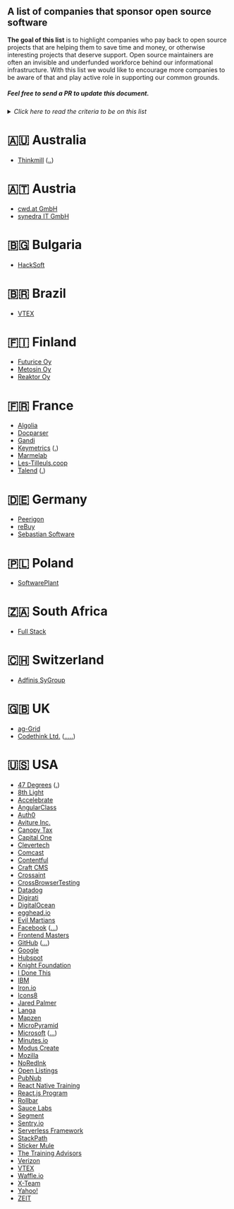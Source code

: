 ## A list of companies that sponsor open source software

**The goal of this list** is to highlight companies who pay back to open source projects that are helping them to save time and money, or otherwise interesting projects that deserve support. Open source maintainers are often an invisible and underfunded workforce behind our informational infrastructure. With this list we would like to encourage more companies to be aware of that and play active role in supporting our common grounds.

##### Feel free to send a PR to update this document.

<details>
<summary><em>Click here to read the criteria to be on this list</em></summary>
  <h3>Definitions</h3>
  <ul>
    <li>COMPANY: a legal entity made to generate profit.</li>
    <li>OPEN SOURCE PROJECT: any project under one of the licenses that comply with the open source definition as listed (and defined) on https://opensource.org/licenses</li>
    <li>THIRD-PARTY OPEN SOURCE PROJECT: an OPEN SOURCE PROJECT licensed under a different name to the COMPANY in question.</li>
    <li>SUPPORT (verb): to donate money to maintainers of an OPEN SOURCE PROJECT, or to allocate time for employees to contribute to OPEN SOURCE PROJECTS.</li>
  </ul>
  <h3>Criteria for inclusion</h3>
  <p>In order for an entry to be accepted into this list, the following criteria must be met</p>
  <ul>
    <li>Each entry is a COMPANY which systematically SUPPORTS some THIRD-PARTY OPEN SOURCE PROJECTS.</li>
    <li>Each entry should list the: (1) COMPANY name, (2) link(s) to blog post or page proving the support.</li>
  </ul>
</details> 

# 🇦🇺 Australia

- [Thinkmill](https://thinkmill.com.au/) ([.](https://github.com/styled-components/styled-components)[.](http://keystonejs.com/))

# 🇦🇹 Austria

- [cwd.at GmbH](https://cwd.at/)
- [synedra IT GmbH](https://opencollective.com/jfellner)

# 🇧🇬 Bulgaria

- [HackSoft](https://hacksoft.io/blog/on-supporting-open-source-the-first-steps/)

# 🇧🇷 Brazil

- [VTEX](https://opencollective.com/vtex)

# 🇫🇮 Finland

- [Futurice Oy](https://spiceprogram.org/)
- [Metosin Oy](http://www.metosin.fi/en/metosin/)
- [Reaktor Oy](http://bluebirdjs.com/docs/getting-started.html)

# 🇫🇷 France

- [Algolia](https://opencollective.com/algolia)
- [Docparser](https://opencollective.com/docparser)
- [Gandi](https://www.gandi.net/supports)
- [Keymetrics](https://keymetrics.io/) ([.](http://pm2.keymetrics.io/))
- [Marmelab](https://marmelab.com/blog/)
- [Les-Tilleuls.coop](https://les-tilleuls.coop/fr/blog)
- [Talend](https://www.talend.com/) ([.](http://coders.talend.com))

# 🇩🇪 Germany

- [Peerigon](https://opencollective.com/peerigon)
- [reBuy](https://opencollective.com/rebuy)
- [Sebastian Software](https://opencollective.com/sebastiansoft)

# 🇵🇱 Poland

- [SoftwarePlant](https://opencollective.com/softwareplant)

# 🇿🇦 South Africa

- [Full Stack](https://opencollective.com/fullstack)

# 🇨🇭 Switzerland

- [Adfinis SyGroup](https://www.adfinis-sygroup.ch/en/about/engagement.html)

# 🇬🇧 UK

- [ag-Grid](https://opencollective.com/ag-grid)
- [Codethink Ltd.](https://www.codethink.co.uk/) ([.](https://www.openhub.net/orgs/codethink)[.](https://www.genivi.org/genivi-members)[.](https://www.linuxfoundation.org/members/corporate)[.](http://stackalytics.com/?release=all&company=codethink&metric=commits)[.](http://baserock.org/))

# 🇺🇸 USA

- [47 Degrees](https://47deg.github.io) ([.](https://www.47deg.com/blog/ensime-sponsorship/))
- [8th Light](https://opencollective.com/8thlight)
- [Accelebrate](https://opencollective.com/accelebrate)
- [AngularClass](https://opencollective.com/angularclass)
- [Auth0](https://opencollective.com/auth0)
- [Aviture Inc.](https://opencollective.com/contact4)
- [Canopy Tax](https://canopytax.github.io/post/systemjs-sponsorship/)
- [Capital One](https://opencollective.com/capitalone)
- [Clevertech](https://opencollective.com/michellemcfarland)
- [Comcast](http://innovationfund.comcast.com/)
- [Contentful](https://opencollective.com/contentful)
- [Craft CMS](https://opencollective.com/craftcms)
- [Crossaint](https://opencollective.com/croissant)
- [CrossBrowserTesting](https://opencollective.com/crossbrowsertesting)
- [Datadog](https://opencollective.com/datadog)
- [Digirati](https://opencollective.com/johnbaker)
- [DigitalOcean](https://opencollective.com/digitalocean)
- [egghead.io](https://opencollective.com/joelhooks)
- [Evil Martians](https://evilmartians.com/#oss)
- [Facebook](https://code.facebook.com/projects/) ([.](https://www.linuxfoundation.org/members/corporate)[.](http://www.apache.org/foundation/thanks.html)[.](http://www.opencompute.org/about/membership-organizational-directory/))
- [Frontend Masters](https://opencollective.com/frontendmasters)
- [GitHub](https://fosster.herokuapp.com/) ([.](https://www.linuxfoundation.org/members/corporate)[.](https://www.freexian.com/en/services/debian-lts.html)[.](https://opencollective.com/github))
- [Google](https://opensource.google.com/community/affiliations/)
- [Hubspot](https://opencollective.com/hubspot)
- [Knight Foundation](https://opencollective.com/knightfdn)
- [I Done This](https://opencollective.com/idonethis)
- [IBM](http://www-03.ibm.com/press/us/en/pressrelease/41926.wss)
- [Iron.io](https://opencollective.com/getiron)
- [Icons8](https://icons8.com/icon)
- [Jared Palmer](https://opencollective.com/jaredpalmer)
- [Langa](https://opencollective.com/langa)
- [Mapzen](https://opencollective.com/mapzen)
- [MicroPyramid](https://opencollective.com/micropyramid)
- [Microsoft](https://opensource.microsoft.com/) ([.](http://www.apache.org/foundation/thanks.html)[.](https://www.linuxfoundation.org/members/corporate)[.](https://www.theverge.com/2016/9/15/12926288/microsoft-really-does-love-linux))
- [Minutes.io](https://opencollective.com/minutes_io)
- [Modus Create](https://opencollective.com/moduscreate)
- [Mozilla](https://www.mozilla.org/en-US/moss/)
- [NoRedInk](http://tech.noredink.com/post/136615783598/welcome-evan)
- [Open Listings](https://opencollective.com/openlistings)
- [PubNub](https://opencollective.com/pubnub)
- [React Native Training](https://opencollective.com/reactnativetraining)
- [React.js Program](https://opencollective.com/reactjsprogram)
- [Rollbar](https://opencollective.com/rollbar)
- [Sauce Labs](https://opencollective.com/saucelabs)
- [Segment](https://opencollective.com/segment)
- [Sentry.io](https://opencollective.com/sentry)
- [Serverless Framework](https://opencollective.com/goserverless)
- [StackPath](https://opencollective.com/stackpath)
- [Sticker Mule](https://opencollective.com/stickermule)
- [The Training Advisors](https://opencollective.com/thetrainingadvisors)
- [Verizon](https://opencollective.com/verizon)
- [VTEX](https://opencollective.com/vtex)
- [Waffle.io](https://opencollective.com/waffleio)
- [X-Team](https://opencollective.com/xteam)
- [Yahoo!](https://opencollective.com/yahoo)
- [ZEIT](https://opencollective.com/zeit)


